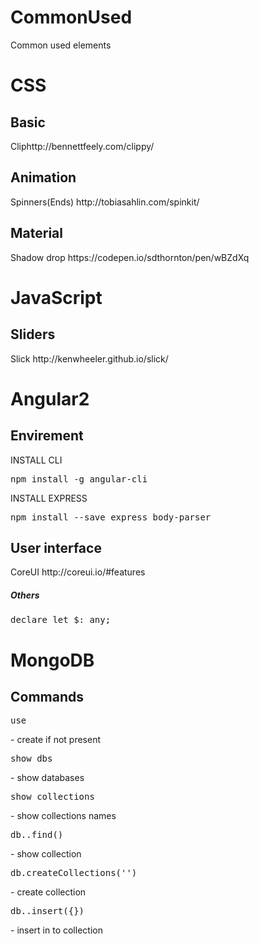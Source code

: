 # CommonUsed
Common used elements
<h1>CSS</h1>
<h2>Basic</h2>
<lable>Clip</lable>http://bennettfeely.com/clippy/
<h2>Animation</h2>
<lable>Spinners(Ends)</lable> http://tobiasahlin.com/spinkit/
<h2>Material</h2>
<lable>Shadow drop</lable> https://codepen.io/sdthornton/pen/wBZdXq

<h1>JavaScript</h1>
<h2>Sliders</h2>
<lable>Slick</lable> http://kenwheeler.github.io/slick/

<h1>Angular2</h1>
<h2>Envirement</h2>
INSTALL CLI
<pre>npm install -g angular-cli</pre>
INSTALL EXPRESS
<pre>npm install --save express body-parser</pre>
<h2>User interface</h2>
<lable>CoreUI</lable> http://coreui.io/#features

<h5>Others</h5>
<pre>declare let $: any;</pre>

<h1>MongoDB</h1>
<h2>Commands</h2>
<pre>use <DB_NAME></pre> - create if not present

<pre>show dbs</pre> - show databases
<pre>show collections</pre> - show collections names
<pre>db.<collection_name>.find()</pre> - show collection

<pre>db.createCollections('<NAME>')</pre> - create collection
<pre>db.<collection_name>.insert({<object_>})</pre> - insert in to collection
